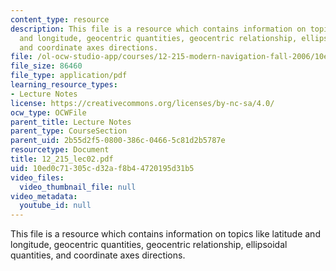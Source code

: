 ```yaml
---
content_type: resource
description: This file is a resource which contains information on topics like latitude
  and longitude, geocentric quantities, geocentric relationship, ellipsoidal quantities,
  and coordinate axes directions.
file: /ol-ocw-studio-app/courses/12-215-modern-navigation-fall-2006/10ed0c71305cd32af8b44720195d31b5_12_215_lec02.pdf
file_size: 86460
file_type: application/pdf
learning_resource_types:
- Lecture Notes
license: https://creativecommons.org/licenses/by-nc-sa/4.0/
ocw_type: OCWFile
parent_title: Lecture Notes
parent_type: CourseSection
parent_uid: 2b55d2f5-0800-386c-0466-5c81d2b5787e
resourcetype: Document
title: 12_215_lec02.pdf
uid: 10ed0c71-305c-d32a-f8b4-4720195d31b5
video_files:
  video_thumbnail_file: null
video_metadata:
  youtube_id: null
---
```

This file is a resource which contains information on topics like latitude and longitude, geocentric quantities, geocentric relationship, ellipsoidal quantities, and coordinate axes directions.